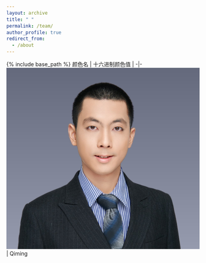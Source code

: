 ```yaml
---
layout: archive
title: " "
permalink: /team/
author_profile: true
redirect_from:
  - /about
---
```


{% include base_path %}
颜色名 | 十六进制颜色值 | 
-|-
![](qiming.png) | Qiming
